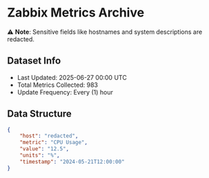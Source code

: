 # Zabbix Metrics Archive

⚠️ **Note**: Sensitive fields like hostnames and system descriptions are redacted.

## Dataset Info
- Last Updated: 2025-06-27 00:00 UTC
- Total Metrics Collected: 983
- Update Frequency: Every (1) hour

## Data Structure
```json
{
    "host": "redacted",
    "metric": "CPU Usage",
    "value": "12.5",
    "units": "%",
    "timestamp": "2024-05-21T12:00:00"
}
```
